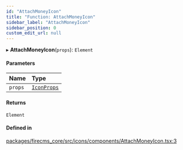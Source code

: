 ```yaml
---
id: "AttachMoneyIcon"
title: "Function: AttachMoneyIcon"
sidebar_label: "AttachMoneyIcon"
sidebar_position: 0
custom_edit_url: null
---
```


▸ **AttachMoneyIcon**(`props`): `Element`

#### Parameters

| Name | Type |
| :------ | :------ |
| `props` | [`IconProps`](../types/IconProps.md) |

#### Returns

`Element`

#### Defined in

[packages/firecms_core/src/icons/components/AttachMoneyIcon.tsx:3](https://github.com/FireCMSco/firecms/blob/d45f3739/packages/firecms_core/src/icons/components/AttachMoneyIcon.tsx#L3)
